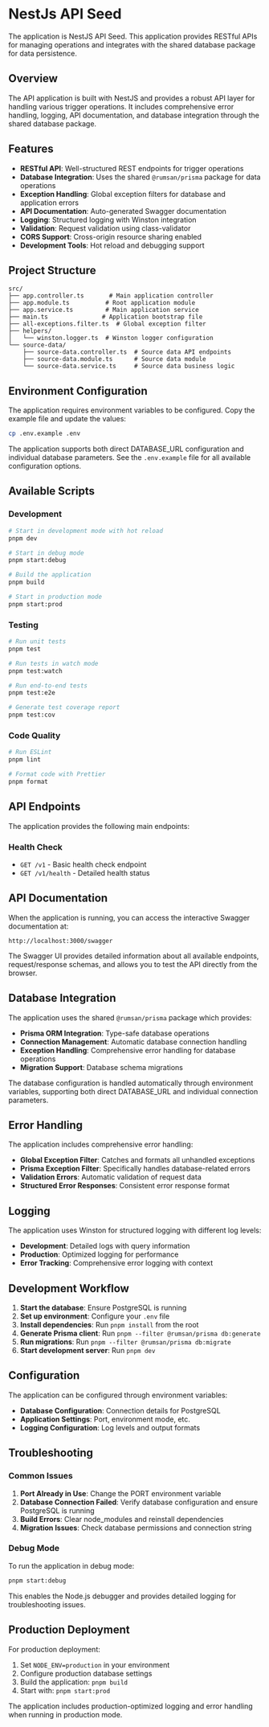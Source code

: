 # NestJs API Seed

The application is NestJS API Seed. This application provides RESTful APIs for managing operations and integrates with the shared database package for data persistence.

## Overview

The API application is built with NestJS and provides a robust API layer for handling various trigger operations. It includes comprehensive error handling, logging, API documentation, and database integration through the shared database package.

## Features

- **RESTful API**: Well-structured REST endpoints for trigger operations
- **Database Integration**: Uses the shared `@rumsan/prisma` package for data operations
- **Exception Handling**: Global exception filters for database and application errors
- **API Documentation**: Auto-generated Swagger documentation
- **Logging**: Structured logging with Winston integration
- **Validation**: Request validation using class-validator
- **CORS Support**: Cross-origin resource sharing enabled
- **Development Tools**: Hot reload and debugging support

## Project Structure

```
src/
├── app.controller.ts       # Main application controller
├── app.module.ts          # Root application module
├── app.service.ts         # Main application service
├── main.ts               # Application bootstrap file
├── all-exceptions.filter.ts  # Global exception filter
├── helpers/
│   └── winston.logger.ts  # Winston logger configuration
└── source-data/
    ├── source-data.controller.ts  # Source data API endpoints
    ├── source-data.module.ts      # Source data module
    └── source-data.service.ts     # Source data business logic
```

## Environment Configuration

The application requires environment variables to be configured. Copy the example file and update the values:

```bash
cp .env.example .env
```

The application supports both direct DATABASE_URL configuration and individual database parameters. See the `.env.example` file for all available configuration options.

## Available Scripts

### Development

```bash
# Start in development mode with hot reload
pnpm dev

# Start in debug mode
pnpm start:debug

# Build the application
pnpm build

# Start in production mode
pnpm start:prod
```

### Testing

```bash
# Run unit tests
pnpm test

# Run tests in watch mode
pnpm test:watch

# Run end-to-end tests
pnpm test:e2e

# Generate test coverage report
pnpm test:cov
```

### Code Quality

```bash
# Run ESLint
pnpm lint

# Format code with Prettier
pnpm format
```

## API Endpoints

The application provides the following main endpoints:

### Health Check
- `GET /v1` - Basic health check endpoint
- `GET /v1/health` - Detailed health status

## API Documentation

When the application is running, you can access the interactive Swagger documentation at:

```
http://localhost:3000/swagger
```

The Swagger UI provides detailed information about all available endpoints, request/response schemas, and allows you to test the API directly from the browser.

## Database Integration

The application uses the shared `@rumsan/prisma` package which provides:

- **Prisma ORM Integration**: Type-safe database operations
- **Connection Management**: Automatic database connection handling
- **Exception Handling**: Comprehensive error handling for database operations
- **Migration Support**: Database schema migrations

The database configuration is handled automatically through environment variables, supporting both direct DATABASE_URL and individual connection parameters.

## Error Handling

The application includes comprehensive error handling:

- **Global Exception Filter**: Catches and formats all unhandled exceptions
- **Prisma Exception Filter**: Specifically handles database-related errors
- **Validation Errors**: Automatic validation of request data
- **Structured Error Responses**: Consistent error response format

## Logging

The application uses Winston for structured logging with different log levels:

- **Development**: Detailed logs with query information
- **Production**: Optimized logging for performance
- **Error Tracking**: Comprehensive error logging with context

## Development Workflow

1. **Start the database**: Ensure PostgreSQL is running
2. **Set up environment**: Configure your `.env` file
3. **Install dependencies**: Run `pnpm install` from the root
4. **Generate Prisma client**: Run `pnpm --filter @rumsan/prisma db:generate`
5. **Run migrations**: Run `pnpm --filter @rumsan/prisma db:migrate`
6. **Start development server**: Run `pnpm dev`

## Configuration

The application can be configured through environment variables:

- **Database Configuration**: Connection details for PostgreSQL
- **Application Settings**: Port, environment mode, etc.
- **Logging Configuration**: Log levels and output formats

## Troubleshooting

### Common Issues

1. **Port Already in Use**: Change the PORT environment variable
2. **Database Connection Failed**: Verify database configuration and ensure PostgreSQL is running
3. **Build Errors**: Clear node_modules and reinstall dependencies
4. **Migration Issues**: Check database permissions and connection string

### Debug Mode

To run the application in debug mode:

```bash
pnpm start:debug
```

This enables the Node.js debugger and provides detailed logging for troubleshooting issues.

## Production Deployment

For production deployment:

1. Set `NODE_ENV=production` in your environment
2. Configure production database settings
3. Build the application: `pnpm build`
4. Start with: `pnpm start:prod`

The application includes production-optimized logging and error handling when running in production mode.

